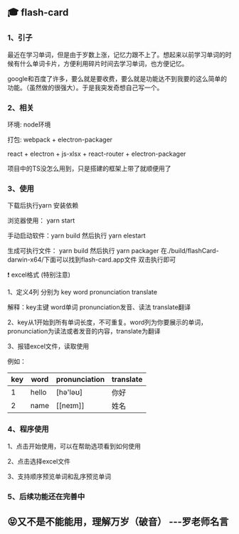 ## :mortar_board: flash-card

### 1、引子

最近在学习单词，但是由于岁数上涨，记忆力跟不上了。想起来以前学习单词的时候有什么单词卡片，方便利用碎片时间去学习单词，也方便记忆。  

google和百度了许多，要么就是要收费，要么就是功能达不到我要的这么简单的功能。（虽然做的很强大）。于是我突发奇想自己写一个。

### 2、相关
环境: node环境

打包: webpack + electron-packager

react + electron + js-xlsx + react-router + electron-packager

项目中的TS没怎么用到，只是搭建的框架上带了就顺便用了

### 3、使用
下载后执行yarn 安装依赖

浏览器使用： yarn start

手动启动软件：yarn build 然后执行 yarn elestart

生成可执行文件： yarn build 然后执行 yarn packager 在./build/flashCard-darwin-x64/下面可以找到flash-card.app文件 双击执行即可

:exclamation: excel格式 (特别注意)

1、定义4列 分别为 key word pronunciation translate

解释：key主键 word单词 pronunciation发音、读法 translate翻译

2、key从1开始到所有单词长度，不可重复。word列为你要展示的单词，pronunciation为读法或者发音的内容，translate为翻译

3、报错excel文件，读取使用

例如：

|key|word|pronunciation|translate|
|---|---|---|---|
|1|hello|[hə'ləʊ]|你好|
|2|name|[[neɪm]]|姓名|

### 4、程序使用
1、点击开始使用，可以在帮助选项看到如何使用

2、点击选择excel文件

3、支持顺序预览单词和乱序预览单词

### 5、后续功能还在完善中




## :stuck_out_tongue_closed_eyes:又不是不能能用，理解万岁（破音） ---罗老师名言

